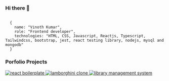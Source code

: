 ### Hi there 👋

<code>
  {
    name: "Vinoth Kumar",
    role: "Frontend developer",
    technologies: "HTML, CSS, Javascript, Reactjs, Typescript, Tailwindcss, bootstrap, jest, react testing library, nodejs, mysql and mongodb"
  }
</code>

### Porfolio Projects

<a href="https://github.com/vinothwino/react-boilerplate">
  <img src="https://github-readme-stats.vercel.app/api/pin/?username=vinothwino&repo=react-boilerplate&theme=buefy" alt="react boilerplate"/>
</a>

<a href="https://github.com/vinothwino/lamborghini-clone">
  <img src="https://github-readme-stats.vercel.app/api/pin/?username=vinothwino&repo=lamborghini-clone&theme=buefy" alt="lamborghini clone"/>
</a>

<a href="https://github.com/vinothwino/library-management-system">
  <img src="https://github-readme-stats.vercel.app/api/pin/?username=vinothwino&repo=library-management-system&theme=buefy" alt="library management system"/>
</a>

